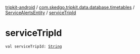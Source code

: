 [tripkit-android](../../index.md) / [com.skedgo.tripkit.data.database.timetables](../index.md) / [ServiceAlertsEntity](index.md) / [serviceTripId](./service-trip-id.md)

# serviceTripId

`val serviceTripId: `[`String`](https://kotlinlang.org/api/latest/jvm/stdlib/kotlin/-string/index.html)